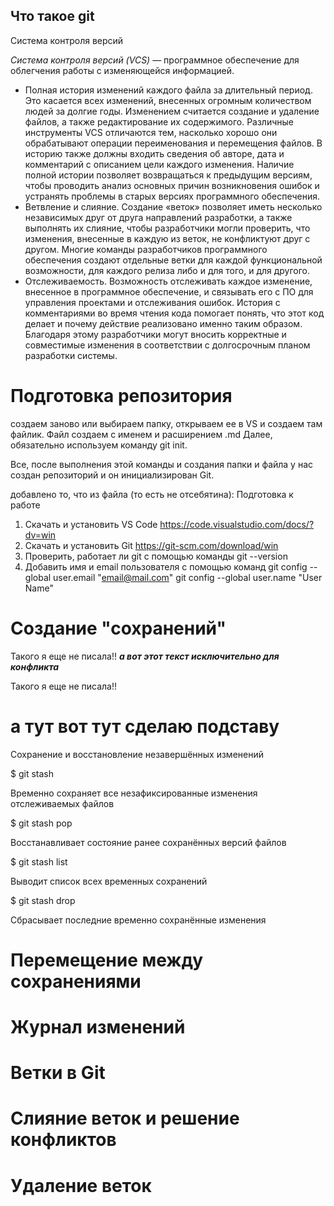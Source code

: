 ## Что такое git

Система контроля версий

*Cистема контроля версий (VCS)* — программное обеспечение для облегчения работы с изменяющейся информацией.

* Полная история изменений каждого файла за длительный период. Это касается всех изменений, внесенных огромным количеством людей за долгие годы. Изменением считается создание и удаление файлов, а также редактирование их содержимого. Различные инструменты VCS отличаются тем, насколько хорошо они обрабатывают операции переименования и перемещения файлов. В историю также должны входить сведения об авторе, дата и комментарий с описанием цели каждого изменения. Наличие полной истории позволяет возвращаться к предыдущим версиям, чтобы проводить анализ основных причин возникновения ошибок и устранять проблемы в старых версиях программного обеспечения. 
* Ветвление и слияние. Создание «веток» позволяет иметь несколько независимых друг от друга направлений разработки, а также выполнять их слияние, чтобы разработчики могли проверить, что изменения, внесенные в каждую из веток, не конфликтуют друг с другом. Многие команды разработчиков программного обеспечения создают отдельные ветки для каждой функциональной возможности, для каждого релиза либо и для того, и для другого. 
* Отслеживаемость. Возможность отслеживать каждое изменение, внесенное в программное обеспечение, и связывать его с ПО для управления проектами и отслеживания ошибок. История с комментариями во время чтения кода помогает понять, что этот код делает и почему действие реализовано именно таким образом. Благодаря этому разработчики могут вносить корректные и совместимые изменения в соответствии с долгосрочным планом разработки системы. 

# Подготовка репозитория

создаем заново или выбираем папку, открываем ее в VS и создаем там файлик. Файл создаем с именем и расширением .md
Далее, обязательно используем команду git init.

Все, после выполнения этой команды и создания папки и файла у нас создан репозиторий и он инициализирован Git. 

добавлено то, что из файла (то есть не отсебятина): 
Подготовка к работе
1.	Скачать и установить VS Code https://code.visualstudio.com/docs/?dv=win
2.	Скачать и установить Git https://git-scm.com/download/win
3.	Проверить, работает ли git  с помощью команды 
git --version
4.	Добавить имя и email пользователя с помощью команд
  git config --global user.email "email@mail.com"
  git config --global user.name "User Name"


# Создание "сохранений"


Такого я еще не писала!! ***а вот этот текст исключительно для конфликта***

Такого я еще не писала!! 
# а тут вот тут сделаю подставу
Сохранение и восстановление незавершённых изменений

$ git stash

Временно сохраняет все незафиксированные изменения отслеживаемых файлов

$ git stash pop

Восстанавливает состояние ранее сохранённых версий файлов

$ git stash list

Выводит список всех временных сохранений

$ git stash drop

Сбрасывает последние временно сохранённыe изменения

# Перемещение между сохранениями
# Журнал изменений
# Ветки в Git
# Слияние веток и решение конфликтов
# Удаление веток

